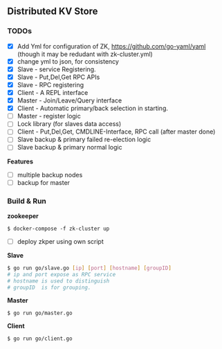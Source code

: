 ##  Distributed KV Store

### TODOs

- [x] Add Yml for configuration of ZK, https://github.com/go-yaml/yaml (though it may be redudant with zk-cluster.yml)
- [x] change yml to json, for consistency
- [x] Slave - service Registering.
- [x] Slave - Put,Del,Get RPC APIs
- [X] Slave - RPC registering
- [x] Client - A REPL interface
- [x] Master - Join/Leave/Query interface
- [x] Client - Automatic primary/back selection in starting.
- [ ] Master - register logic
- [ ] Lock library (for slaves data access)
- [ ] Client - Put,Del,Get, CMDLINE-Interface, RPC call (after master done)
- [ ] Slave backup & primary failed re-election logic
- [ ] Slave backup & primary normal logic

**Features**
- [ ] multiple backup nodes
- [ ] backup for master

### Build & Run

**zookeeper** 

```shell
$ docker-compose -f zk-cluster up
```

- [ ] deploy zkper using own script

**Slave**

```bash
$ go run go/slave.go [ip] [port] [hostname] [groupID]
# ip and port expose as RPC service
# hostname is used to distinguish
# groupID  is for grouping.
```

**Master**

```
$ go run go/master.go
```

**Client** 

```
$ go run go/client.go
```

